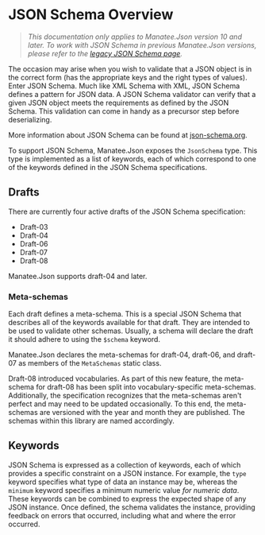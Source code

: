 # JSON Schema Overview

> *This documentation only applies to Manatee.Json version 10 and later.  To work with JSON Schema in previous Manatee.Json versions, please refer to the [legacy JSON Schema page](schema-v9.html).*

The occasion may arise when you wish to validate that a JSON object is in the correct form (has the appropriate keys and the right types of values).  Enter JSON Schema.  Much like XML Schema with XML, JSON Schema defines a pattern for JSON data.  A JSON Schema validator can verify that a given JSON object meets the requirements as defined by the JSON Schema.  This validation can come in handy as a precursor step before deserializing.

More information about JSON Schema can be found at [json-schema.org](http://json-schema.org).

To support JSON Schema, Manatee.Json exposes the `JsonSchema` type.  This type is implemented as a list of keywords, each of which correspond to one of the keywords defined in the JSON Schema specifications.

## Drafts

There are currently four active drafts of the JSON Schema specification:

- Draft-03
- Draft-04
- Draft-06
- Draft-07
- Draft-08

Manatee.Json supports draft-04 and later.

### Meta-schemas

Each draft defines a meta-schema.  This is a special JSON Schema that describes all of the keywords available for that draft.  They are intended to be used to validate other schemas.  Usually, a schema will declare the draft it should adhere to using the `$schema` keyword.

Manatee.Json declares the meta-schemas for draft-04, draft-06, and draft-07 as members of the `MetaSchemas` static class.

Draft-08 introduced vocabularies.  As part of this new feature, the meta-schema for draft-08 has been split into vocabulary-specific meta-schemas.  Additionally, the specification recognizes that the meta-schemas aren't perfect and may need to be updated occasionally.  To this end, the meta-schemas are versioned with the year and month they are published.  The schemas within this library are named accordingly.

## Keywords

JSON Schema is expressed as a collection of keywords, each of which provides a specific constraint on a JSON instance.  For example, the `type` keyword specifies what type of data an instance may be, whereas the `minimum` keyword specifies a minimum numeric value *for numeric data*.  These keywords can be combined to express the expected shape of any JSON instance.  Once defined, the schema validates the instance, providing feedback on errors that occurred, including what and where the error occurred.
